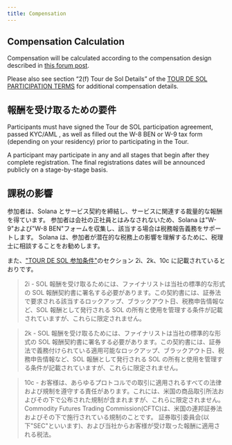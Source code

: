 ```yaml
---
title: Compensation
---
```


## Compensation Calculation

Compensation will be calculated according to the compensation design described in [this forum post](https://forums.solana.com/t/tour-de-sol-updates-to-tour-de-sol-and-bug-bounty-compensation-structure/1132).

Please also see section “2\(f\) Tour de Sol Details” of the [TOUR DE SOL PARTICIPATION TERMS](https://drive.google.com/file/d/15ueLG6VJoQ5Hx4rnpjFeuL3pG5DbrBbE/view) for additional compensation details.

## 報酬を受け取るための要件

Participants must have signed the Tour de SOL participation agreement, passed KYC/AML , as well as filled out the W-8 BEN or W-9 tax form \(depending on your residency\) prior to participating in the Tour.

A participant may participate in any and all stages that begin after they complete registration. The final registrations dates will be announced publicly on a stage-by-stage basis.

## 課税の影響

参加者は、Solana とサービス契約を締結し、サービスに関連する裁量的な報酬を得ています。 参加者は会社の正社員とはみなされないため、Solana は"W-9"および"W-8 BEN"フォームを収集し、該当する場合は税務報告義務をサポートします。 Solana は、参加者が潜在的な税務上の影響を理解するために、税理士に相談することをお勧めします。

また、["TOUR DE SOL 参加条件"](https://drive.google.com/file/d/15ueLG6VJoQ5Hx4rnpjFeuL3pG5DbrBbE/view)のセクション 2i、2k、10c に記載されているとおりです。

> 2i - SOL 報酬を受け取るためには、ファイナリストは当社の標準的な形式の SOL 報酬契約書に署名する必要があります。この契約書には、証券法で要求される該当するロックアップ、ブラックアウト日、税務申告情報など、SOL 報酬として発行される SOL の所有と使用を管理する条件が記載されていますが、これらに限定されません。

> 2k - SOL 報酬を受け取るためには、ファイナリストは当社の標準的な形式の SOL 報酬契約書に署名する必要があります。この契約書には、証券法で義務付けられている適用可能なロックアップ、ブラックアウト日、税務申告情報など、SOL 報酬として発行される SOL の所有と使用を管理する条件が記載されていますが、これらに限定されません。

> 10c - お客様は、あらゆるプロトコルでの取引に適用されるすべての法律および規制を遵守する責任があります。これには、米国の商品取引所法およびその下で公布された規制が含まれますが、これらに限定されません。 Commodity Futures Trading Commission(CFTC)は、米国の連邦証券法およびその下で施行されている規制のことです。 証券取引委員会\(以下"SEC"といいます\)、および当社からお客様が受け取った報酬に適用される税法。
